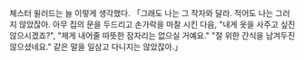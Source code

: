 체스터 윌러드는 늘 이렇게 생각했다.
 「그래도 나는 그 작자와 달라.
   적어도 나는 그러지 않았잖아.
   아무 집의 문을 두드리고 손가락을 마찰 시킨 다음,
   "내게 옷을 사주고 싶진 않으시겠죠?",
   "제게 내어줄 따뜻한 잠자리는 없으실 거예요."
   "절 위한 간식을 남겨두진 않으셨네요."
   같은 말을 일삼고 다니지는 않았잖아.」
